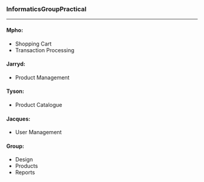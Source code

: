 ### InformaticsGroupPractical
* * *
#### Mpho:
* Shopping Cart
* Transaction Processing

#### Jarryd:
* Product Management

#### Tyson: 
* Product Catalogue

#### Jacques: 
* User Management

#### Group: 
* Design 
* Products 
* Reports

